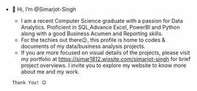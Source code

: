 - 👋 Hi, I’m @Simarjot-Singh 
     - I am a recent Computer Science graduate with a passion for Data Analytics. Proficient in SQL,Advance Excel, PowerBI and Python along with a good Business Acumen and Reporting skills.
     - For the techies out there😉, this profile is home to codes & documents of my data/business analysis projects.   
     - If you are more focused on visual details of the projects, please visit my portfolio at https://simar1812.wixsite.com/simarjot-singh for brief project overviews. I invite you to explore my website to know more about me and my work. 


      Thank You! 😊
<!---
Simarjot-Singh/Simarjot-Singh is a ✨ special ✨ repository because its `README.md` (this file) appears on your GitHub profile.
You can click the Preview link to take a look at your changes.
--->
